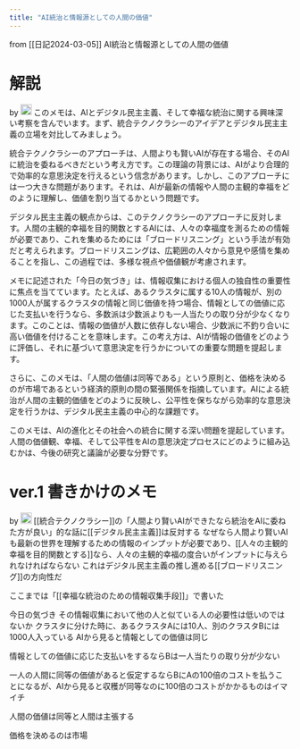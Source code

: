 ```yaml
---
title: "AI統治と情報源としての人間の価値"
---
```


from [[日記2024-03-05]]
AI統治と情報源としての人間の価値

# 解説
 by <img src='https://scrapbox.io/api/pages/nishio/gpt/icon' alt='gpt.icon' height="19.5"/>
このメモは、AIとデジタル民主主義、そして幸福な統治に関する興味深い考察を含んでいます。まず、統合テクノクラシーのアイデアとデジタル民主主義の立場を対比してみましょう。

統合テクノクラシーのアプローチは、人間よりも賢いAIが存在する場合、そのAIに統治を委ねるべきだという考え方です。この理論の背景には、AIがより合理的で効率的な意思決定を行えるという信念があります。しかし、このアプローチには一つ大きな問題があります。それは、AIが最新の情報や人間の主観的幸福をどのように理解し、価値を割り当てるかという問題です。

デジタル民主主義の観点からは、このテクノクラシーのアプローチに反対します。人間の主観的幸福を目的関数とするAIには、人々の幸福度を測るための情報が必要であり、これを集めるためには「ブロードリスニング」という手法が有効だと考えられます。ブロードリスニングは、広範囲の人々から意見や感情を集めることを指し、この過程では、多様な視点や価値観が考慮されます。

メモに記述された「今日の気づき」は、情報収集における個人の独自性の重要性に焦点を当てています。たとえば、あるクラスタに属する10人の情報が、別の1000人が属するクラスタの情報と同じ価値を持つ場合、情報としての価値に応じた支払いを行うなら、多数派は少数派よりも一人当たりの取り分が少なくなります。このことは、情報の価値が人数に依存しない場合、少数派に不釣り合いに高い価値を付けることを意味します。この考え方は、AIが情報の価値をどのように評価し、それに基づいて意思決定を行うかについての重要な問題を提起します。

さらに、このメモは、「人間の価値は同等である」という原則と、価格を決めるのが市場であるという経済的原則の間の緊張関係を指摘しています。AIによる統治が人間の主観的価値をどのように反映し、公平性を保ちながら効率的な意思決定を行うかは、デジタル民主主義の中心的な課題です。

このメモは、AIの進化とその社会への統合に関する深い問題を提起しています。人間の価値観、幸福、そして公平性をAIの意思決定プロセスにどのように組み込むかは、今後の研究と議論が必要な分野です。

# ver.1 書きかけのメモ
 by <img src='https://scrapbox.io/api/pages/nishio/nishio/icon' alt='nishio.icon' height="19.5"/>
[[統合テクノクラシー]]の「人間より賢いAIができたなら統治をAIに委ねた方が良い」的な話に[[デジタル民主主義]]は反対する
なぜなら人間より賢いAIも最新の世界を理解するための情報のインプットが必要であり、[[人々の主観的幸福を目的関数とする]]なら、人々の主観的幸福の度合いがインプットに与えられなければならない
これはデジタル民主主義の推し進める[[ブロードリスニング]]の方向性だ

ここまでは「[[幸福な統治のための情報収集手段]]」で書いた

今日の気づき
その情報収集において他の人と似ている人の必要性は低いのではないか
クラスタに分けた時に、あるクラスタAには10人、別のクラスタBには1000人入っている
AIから見ると情報としての価値は同じ

情報としての価値に応じた支払いをするならBは一人当たりの取り分が少ない

一人の人間に同等の価値があると仮定するならBにAの100倍のコストを払うことになるが、AIから見ると収穫が同等なのに100倍のコストがかかるものはイマイチ


人間の価値は同等と人間は主張する


価格を決めるのは市場

